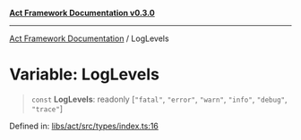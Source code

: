 [**Act Framework Documentation v0.3.0**](../README.md)

***

[Act Framework Documentation](../globals.md) / LogLevels

# Variable: LogLevels

> `const` **LogLevels**: readonly \[`"fatal"`, `"error"`, `"warn"`, `"info"`, `"debug"`, `"trace"`\]

Defined in: [libs/act/src/types/index.ts:16](https://github.com/Rotorsoft/act-root/blob/ecf1ab2f895c5bdf2d70db49738046df56c78030/libs/act/src/types/index.ts#L16)
